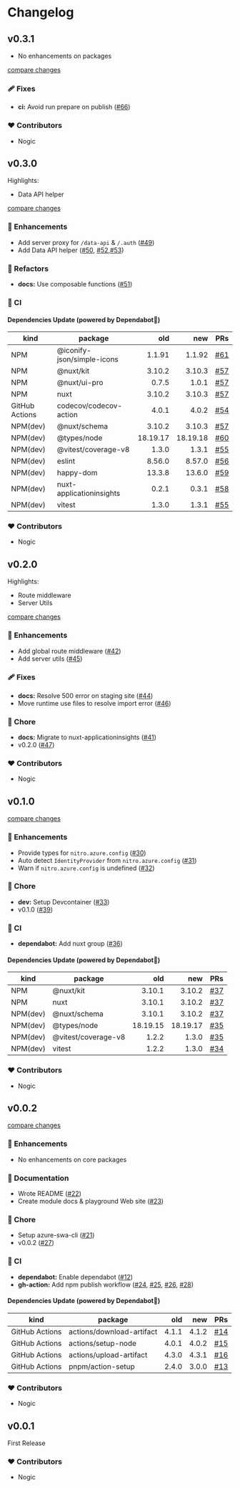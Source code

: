 # Changelog

## v0.3.1

- No enhancements on packages

[compare changes](https://github.com/ddradar/nuxt-swa/compare/v0.3.0...v0.3.1)

### 🩹 Fixes

- **ci:** Avoid run prepare on publish ([#66](https://github.com/ddradar/nuxt-swa/pull/66))

### ❤️ Contributors

- Nogic

## v0.3.0

Highlights:
- Data API helper

[compare changes](https://github.com/ddradar/nuxt-swa/compare/v0.2.0...v0.3.0)

### 🚀 Enhancements

- Add server proxy for `/data-api` & `/.auth` ([#49](https://github.com/ddradar/nuxt-swa/pull/49))
- Add Data API helper ([#50](https://github.com/ddradar/nuxt-swa/pull/50), [#52](https://github.com/ddradar/nuxt-swa/pull/52),[#53](https://github.com/ddradar/nuxt-swa/pull/53))

### 💅 Refactors

- **docs:** Use composable functions ([#51](https://github.com/ddradar/nuxt-swa/pull/51))

### 🤖 CI

#### Dependencies Update (powered by Dependabot🤖)

|kind|package|old|new|PRs|
|----|-------|--:|--:|---|
|NPM|@iconify-json/simple-icons|1.1.91|1.1.92|[#61](https://github.com/ddradar/nuxt-swa/pull/61)|
|NPM|@nuxt/kit|3.10.2|3.10.3|[#57](https://github.com/ddradar/nuxt-swa/pull/57)|
|NPM|@nuxt/ui-pro|0.7.5|1.0.1|[#57](https://github.com/ddradar/nuxt-swa/pull/57)|
|NPM|nuxt|3.10.2|3.10.3|[#57](https://github.com/ddradar/nuxt-swa/pull/57)|
|GitHub Actions|codecov/codecov-action|4.0.1|4.0.2|[#54](https://github.com/ddradar/nuxt-swa/pull/54)|
|NPM(dev)|@nuxt/schema|3.10.2|3.10.3|[#57](https://github.com/ddradar/nuxt-swa/pull/57)|
|NPM(dev)|@types/node|18.19.17|18.19.18|[#60](https://github.com/ddradar/nuxt-swa/pull/60)|
|NPM(dev)|@vitest/coverage-v8|1.3.0|1.3.1|[#55](https://github.com/ddradar/nuxt-swa/pull/55)|
|NPM(dev)|eslint|8.56.0|8.57.0|[#56](https://github.com/ddradar/nuxt-swa/pull/56)|
|NPM(dev)|happy-dom|13.3.8|13.6.0|[#59](https://github.com/ddradar/nuxt-swa/pull/59)|
|NPM(dev)|nuxt-applicationinsights|0.2.1|0.3.1|[#58](https://github.com/ddradar/nuxt-swa/pull/58)|
|NPM(dev)|vitest|1.3.0|1.3.1|[#55](https://github.com/ddradar/nuxt-swa/pull/55)|

### ❤️ Contributors

- Nogic

## v0.2.0

Highlights:
- Route middleware
- Server Utils

[compare changes](https://github.com/ddradar/nuxt-swa/compare/v0.1.0...v0.2.0)

### 🚀 Enhancements

- Add global route middleware ([#42](https://github.com/ddradar/nuxt-swa/pull/42))
- Add server utils ([#45](https://github.com/ddradar/nuxt-swa/pull/45))

### 🩹 Fixes

- **docs:** Resolve 500 error on staging site ([#44](https://github.com/ddradar/nuxt-swa/pull/44))
- Move runtime use files to resolve import error ([#46](https://github.com/ddradar/nuxt-swa/pull/46))

### 🏡 Chore

- **docs:** Migrate to nuxt-applicationinsights ([#41](https://github.com/ddradar/nuxt-swa/pull/41))
- v0.2.0 ([#47](https://github.com/ddradar/nuxt-swa/pull/47))

### ❤️ Contributors

- Nogic

## v0.1.0

[compare changes](https://github.com/ddradar/nuxt-swa/compare/v0.0.2...v0.1.0)

### 🚀 Enhancements

- Provide types for `nitro.azure.config` ([#30](https://github.com/ddradar/nuxt-swa/pull/30))
- Auto detect `IdentityProvider` from `nitro.azure.config` ([#31](https://github.com/ddradar/nuxt-swa/pull/31))
- Warn if `nitro.azure.config` is undefined ([#32](https://github.com/ddradar/nuxt-swa/pull/32))

### 🏡 Chore

- **dev:** Setup Devcontainer ([#33](https://github.com/ddradar/nuxt-swa/pull/33))
- v0.1.0 ([#39](https://github.com/ddradar/nuxt-swa/pull/39))

### 🤖 CI

- **dependabot:** Add nuxt group ([#36](https://github.com/ddradar/nuxt-swa/pull/36))

#### Dependencies Update (powered by Dependabot🤖)

|kind|package|old|new|PRs|
|----|-------|--:|--:|---|
|NPM|@nuxt/kit|3.10.1|3.10.2|[#37](https://github.com/ddradar/nuxt-swa/pull/37)|
|NPM|nuxt|3.10.1|3.10.2|[#37](https://github.com/ddradar/nuxt-swa/pull/37)|
|NPM(dev)|@nuxt/schema|3.10.1|3.10.2|[#37](https://github.com/ddradar/nuxt-swa/pull/37)|
|NPM(dev)|@types/node|18.19.15|18.19.17| [#35](https://github.com/ddradar/nuxt-swa/pull/35)|
|NPM(dev)|@vitest/coverage-v8|1.2.2|1.3.0|[#35](https://github.com/ddradar/nuxt-swa/pull/34)|
|NPM(dev)|vitest|1.2.2|1.3.0|[#34](https://github.com/ddradar/nuxt-swa/pull/34)|

### ❤️ Contributors

- Nogic

## v0.0.2

[compare changes](https://github.com/ddradar/nuxt-swa/compare/v0.0.1...v0.0.2)

### 🚀 Enhancements

- No enhancements on core packages

### 📖 Documentation

- Wrote README ([#22](https://github.com/ddradar/nuxt-swa/pull/22))
- Create module docs & playground Web site ([#23](https://github.com/ddradar/nuxt-swa/pull/23))

### 🏡 Chore

- Setup azure-swa-cli ([#21](https://github.com/ddradar/nuxt-swa/pull/21))
- v0.0.2 ([#27](https://github.com/ddradar/nuxt-swa/pull/27))

### 🤖 CI

- **dependabot:** Enable dependabot ([#12](https://github.com/ddradar/nuxt-swa/pull/12))
- **gh-action:** Add npm publish workflow ([#24](https://github.com/ddradar/nuxt-swa/pull/24), [#25](https://github.com/ddradar/nuxt-swa/pull/25), [#26](https://github.com/ddradar/nuxt-swa/pull/26), [#28](https://github.com/ddradar/nuxt-swa/pull/28))

#### Dependencies Update (powered by Dependabot🤖)

|kind|package|old|new|PRs|
|----|-------|--:|--:|---|
|GitHub Actions|actions/download-artifact|4.1.1|4.1.2|[#14](https://github.com/ddradar/nuxt-swa/pull/14)|
|GitHub Actions|actions/setup-node|4.0.1|4.0.2|[#15](https://github.com/ddradar/nuxt-swa/pull/15)|
|GitHub Actions|actions/upload-artifact|4.3.0|4.3.1|[#16](https://github.com/ddradar/nuxt-swa/pull/16)|
|GitHub Actions|pnpm/action-setup|2.4.0|3.0.0|[#13](https://github.com/ddradar/nuxt-swa/pull/13)|

### ❤️ Contributors

- Nogic

## v0.0.1

First Release

### ❤️ Contributors

- Nogic
